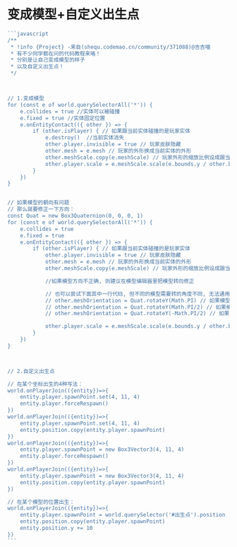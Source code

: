 # 变成模型+自定义出生点

````javascript
```javascript
/**
 * !info {Project} -来自(shequ.codemao.cn/community/371088)@吉吉喵
 * 有不少同学都在问的代码教程来咯！
 * 分别是让自己变成模型的样子
 * 以及自定义出生点！
 */



// 1.变成模型
for (const e of world.querySelectorAll('*')) {
    e.collides = true //实体可以被碰撞
    e.fixed = true //实体固定位置
    e.onEntityContact(({ other }) => {
        if (other.isPlayer) { // 如果跟当前实体碰撞的是玩家实体
            e.destroy()  //当前实体消失
            other.player.invisible = true // 玩家皮肤隐藏
            other.mesh = e.mesh // 玩家的外形换成当前实体的外形
            other.meshScale.copy(e.meshScale) // 玩家外形的缩放比例设成跟当前实体一样
            other.player.scale = e.meshScale.scale(e.bounds.y / other.bounds.y) //喵家的隐形碰撞盒缩放到模型刚好贴地
        }
    })
}


// 如果模型的朝向有问题
// 那么就要修正一下方向：
const Quat = new Box3Quaternion(0, 0, 0, 1)
for (const e of world.querySelectorAll('*')) {
    e.collides = true
    e.fixed = true
    e.onEntityContact(({ other }) => {
        if (other.isPlayer) { // 如果跟当前实体碰撞的是玩家实体
            other.player.invisible = true // 玩家皮肤隐藏
            other.mesh = e.mesh // 玩家的外形换成当前实体的外形
            other.meshScale.copy(e.meshScale) // 玩家外形的缩放比例设成跟当前实体一样

            //如果模型方向不正确, 则建议在模型编辑器里把模型转向修正

            // 也可以尝试下面其中一行代码, 但不同的模型需要转的角度不同, 无法通用
            // other.meshOrientation = Quat.rotateY(Math.PI) // 如果模型方向不对, 尝试旋转180度来修正, Math.PI是180度的弧度值
            // other.meshOrientation = Quat.rotateY(Math.PI/2) // 如果模型方向不对, 尝试旋转90度来修正
            // other.meshOrientation = Quat.rotateY(-Math.PI/2) // 如果模型方向不对, 尝试旋转-90度来修正

            other.player.scale = e.meshScale.scale(e.bounds.y / other.bounds.y) //喵家的隐形碰撞盒缩放到模型刚好贴地
        }
    })
}



// 2.自定义出生点

// 在某个坐标出生的4种写法：  
world.onPlayerJoin(({entity})=>{
    entity.player.spawnPoint.set(4, 11, 4)
    entity.player.forceRespawn()
})
world.onPlayerJoin(({entity})=>{
    entity.player.spawnPoint.set(4, 11, 4)
    entity.position.copy(entity.player.spawnPoint)
})
world.onPlayerJoin(({entity})=>{
    entity.player.spawnPoint = new Box3Vector3(4, 11, 4)
    entity.player.forceRespawn()
})
world.onPlayerJoin(({entity})=>{
    entity.player.spawnPoint = new Box3Vector3(4, 11, 4)
    entity.position.copy(entity.player.spawnPoint)
})

// 在某个模型的位置出生：
world.onPlayerJoin(({entity})=>{
    entity.player.spawnPoint = world.querySelector('#出生点').position
    entity.position.copy(entity.player.spawnPoint)
    entity.position.y += 10
})
```
````
